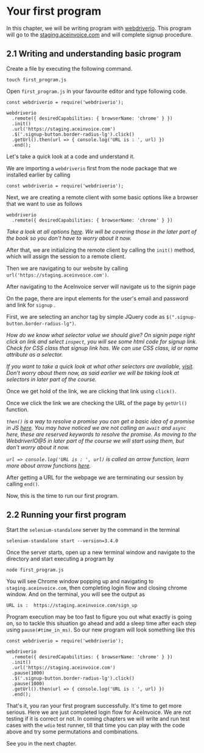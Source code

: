 # Your first program

In this chapter, we will be writing program with [webdriverio](https://webdriver.io).
This program will go to the [staging.aceinvoice.com](htp://staging.aceinvoice.com)
and will complete signup procedure.

## 2.1 Writing and understanding basic program


Create a file by executing the following command.

```
touch first_program.js
```

Open `first_program.js` in your favourite editor and type following code.


```
const webdriverio = require('webdriverio');

webdriverio
  .remote({ desiredCapabilities: { browserName: 'chrome' } })
  .init()
  .url('https://staging.aceinvoice.com')
  .$('.signup-button.border-radius-lg').click()
  .getUrl().then(url => { console.log('URL is : ', url) })
  .end();
```

Let's take a quick look at a code and understand it.

We are importing a `webdriverio` first from the node package that we installed earlier by calling

```
const webdriverio = require('webdriverio');
```

Next, we are creating a remote client with some basic options like a browser that we want to use as follows

```
webdriverio
  .remote({ desiredCapabilities: { browserName: 'chrome' } })
```

_Take a look at all options [here](https://webdriver.io/docs/options.html). We will be covering those in the later part of the book
so you don't have to worry about it now._

After that, we are initializing the remote client by calling the `init()` method, which will assign the session to a remote client.

Then we are navigating to our website by calling `url('https://staging.aceinvoice.com')`.

After navigating to the AceInvoice server will navigate us to the signin page

On the page, there are input elements for the user's email and password and link for `signup` .

First, we are selecting an anchor tag by simple JQuery code as `$(".signup-button.border-radius-lg")`.

_How do we know what selector value we should give? On signin page right click on link and select `inspect`, you will see some html code for signup link. Check for CSS class that signup link has. We can use CSS class, id or name attribute as a selector._

_If you want to take a quick look at what other selectors are available, [visit](https://webdriver.io/docs/selectors.html). Don't worry about them now, as said earlier we will be taking look at selectors in later part of the course._

Once we get hold of the link, we are clicking that link using `click()`.

Once we click the link we are checking the URL of the page by `getUrl()` function.

_`then()` is a way to resolve a promise you can get a basic idea of a promise in JS [here](https://javascript.info/promise-basics). You may have noticed we are not calling an `await` and `async` here, these are reserved keywords to resolve the promise. As moving to the WebdriverIO@5 in later part of the course we will start using them, but don't worry about it now._

_`url => console.log('URL is : ', url)` is called an arrow function, learn more about arrow functions [here](https://codeburst.io/javascript-arrow-functions-for-beginners-926947fc0cdc)._

After getting a URL for the webpage we are terminating our session by calling `end()`.

Now, this is the time to run our first program.

## 2.2 Running your first program

Start the `selenium-standalone` server by the command in the terminal

```
selenium-standalone start --version=3.4.0
```

Once the server starts, open up a new terminal window and navigate to the directory and start executing a program by

```
node first_program.js
```

You will see Chrome window popping up and navigating to `staging.aceinvoice.com`, then completing login flow and closing chrome window. And on the terminal, you will see the output as

```
URL is :  https://staging.aceinvoice.com/sign_up
```

Program execution may be too fast to figure you out what exactly is going on, so to tackle this situation go ahead and add a sleep time after each step using `pause(#time_in_ms)`. So our new program will look something like this

```
const webdriverio = require('webdriverio');

webdriverio
  .remote({ desiredCapabilities: { browserName: 'chrome' } })
  .init()
  .url('https://staging.aceinvoice.com')
  .pause(1000)
  .$('.signup-button.border-radius-lg').click()
  .pause(1000)
  .getUrl().then(url => { console.log('URL is : ', url) })
  .end();
```

That's it, you ran your first program successfully. It's time to get more serious. Here we are just completed login flow for AceInvoice. We are not testing if it is correct or not. In coming chapters we will write and run test cases with the `wdio` test runner, till that time you can play with the code above and try some permutations and combinations.

See you in the next chapter.
